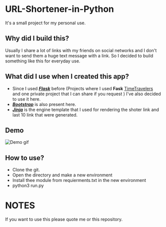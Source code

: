 # URL-Shortener-in-Python

It's a small project for my personal use.

## Why did I build this?
Usually I share a lot of links with my friends on social networks and I don't want to send them a huge text message with a link.
So I decided to build something like this for everyday use.

## What did I use when I created this app?
- Since I used **_[Flask](https://flask.palletsprojects.com/en/2.0.x/)_** before (Projects where I used **Fask** [TimeTravelers](https://github.com/byradu/TimeTRAVELERS-WEB) and one private project that I can share if you request ) I've also decided to use it here. 
- **_[Bootstrap](https://getbootstrap.com)_** is also present here.
- **_[Jinja](https://jinja.palletsprojects.com/en/3.0.x/)_** is the engine template that I used for rendering the shoter link and last 10 link that were generated.

## Demo
![Demo gif](https://media.giphy.com/media/8WHJ3Dq9eWYXYyEGu7/giphy.gif)

## How to use?
- Clone the git.
- Open the directory and make a new environment
- Install thee module from requierments.txt in the new environment 
- python3 run.py

# NOTES
If you want to use this please quote me or this repository.
